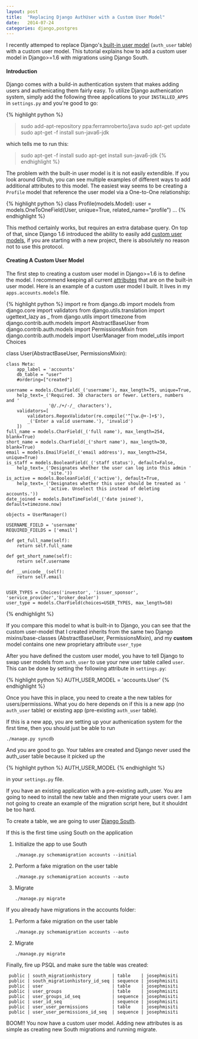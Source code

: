 ```yaml
---
layout: post
title:  "Replacing Django AuthUser with a Custom User Model"
date:   2014-07-24
categories: django,postgres
---
```



I recently attemped to replace Django's[ built-in user model](https://docs.djangoproject.com/en/dev/topics/auth/) (`auth_user` table) with a custom user model.
This tutorial explains how to add a custom user model in Django>=1.6 with migrations using Django South.

#### Introduction

Django comes with a build-in authentication system that makes adding users and authenicating them fairly
easy. To utilize Django authenication system, simply add the following three applications to your `INSTALLED_APPS` in
`settings.py` and you're good to go:

{% highlight python %}
> sudo add-apt-repository ppa:ferramroberto/java
> sudo apt-get update
> sudo apt-get -f install sun-java6-jdk
 
which tells me to run this:
 
> sudo apt-get -f install
> sudo apt-get install sun-java6-jdk
{% endhighlight %}

The problem with the built-in user model is it is not easily extendible. If you look around Github,
you can see multiple examples of different ways to add additional attributes to this model. The easiest
way seems to be creating a `Profile` model that reference the user model via a One-to-One relationship:

{% highlight python %}
class Profile(models.Model):
    user = models.OneToOneField(User, unique=True, related_name="profile")
	...
{% endhighlight %}

This method certainly works, but requires an extra database query. On top of that, since Django 1.6 
introduced the ability to easily add [custom user models](https://docs.djangoproject.com/en/dev/topics/auth/customizing/), if you are starting with a new project,
there is absolutely no reason not to use this protocol.

#### Creating A Custom User Model

The first step to creating a custom user model in Django>=1.6 is to define the model. I recommend
keeping all current [attributes](https://github.com/django/django/blob/master/django/contrib/auth/models.py) that are on the built-in user model. Here is an example of a custom
user model I built. It lives in my `apps.accounts.models` file.


{% highlight python %}
import re
from django.db import models
from django.core import validators
from django.utils.translation import ugettext_lazy as _
from django.utils import timezone
from django.contrib.auth.models import AbstractBaseUser
from django.contrib.auth.models import PermissionsMixin
from django.contrib.auth.models import UserManager
from model_utils import Choices


class User(AbstractBaseUser, PermissionsMixin):

	class Meta:
		app_label = 'accounts'
		db_table = "user"
		#ordering=["created"]

	username = models.CharField(_('username'), max_length=75, unique=True,
		help_text=_('Required. 30 characters or fewer. Letters, numbers and '
					'@/./+/-/_ characters'),
		validators=[
			validators.RegexValidator(re.compile('^[\w.@+-]+$'), 
			_('Enter a valid username.'), 'invalid')
		])
	full_name = models.CharField(_('full name'), max_length=254, blank=True)
	short_name = models.CharField(_('short name'), max_length=30, blank=True)
	email = models.EmailField(_('email address'), max_length=254, unique=True)
	is_staff = models.BooleanField(_('staff status'), default=False,
		help_text=_('Designates whether the user can log into this admin '
					'site.'))
	is_active = models.BooleanField(_('active'), default=True,
		help_text=_('Designates whether this user should be treated as '
					'active. Unselect this instead of deleting accounts.'))
	date_joined = models.DateTimeField(_('date joined'), default=timezone.now)

	objects = UserManager()

	USERNAME_FIELD = 'username'
	REQUIRED_FIELDS = ['email']
	
	def get_full_name(self):
		return self.full_name

	def get_short_name(self):
		return self.username

	def __unicode__(self):
		return self.email

	
	USER_TYPES = Choices('investor', 'issuer_sponsor', 
	'service_provider','broker_dealer')
	user_type = models.CharField(choices=USER_TYPES, max_length=50)

{% endhighlight %}


If you compare this model to what is built-in to Django, you can see that the custom user-model that I created
inherits from the same two Django mixins/base-classes (AbstractBaseUser, PermissionsMixin), and my **custom**
model contains one new proprietary attribute `user_type`

After you have defined the custom user model, you have to tell Django to swap user models from `auth_user` to use
your new user table called `user`. This can be done by setting the following attribute in `settings.py`:

{% highlight python %}
AUTH_USER_MODEL = 'accounts.User'
{% endhighlight %}

Once you have this in place, you need to create a the new tables for users/permissions. What you do here depends on
if this is a new app (no `auth_user` table) or existing app (pre-existing `auth_user` table).

If this is a new app, you are setting up your authenication system for the first time, then you should just be able to
run 

```
./manage.py syncdb 
```

And you are good to go. Your tables are created and Django never used the auth_user table because it picked up the 

{% highlight python %} AUTH_USER_MODEL {% endhighlight %} 

in your `settings.py` file.

If you have an existing application with a pre-existing auth_user. You are going to need to install the new table and then migrate your users over. I am not going to create an example of the migration script here, but it shouldnt be too hard.

To create a table, we are going to user [Django South](http://south.aeracode.org/). 

If this is the first time using South on the application

1. Initialize the app to use South

     ```./manage.py schemamigration accounts --initial```
	
1. Perform a fake migration on the user table

    ```./manage.py schemamigration accounts --auto```
	
1. Migrate

     ```./manage.py migrate```
	 
	 
If you already have migrations in the accounts folder:

1. Perform a fake migration on the user table

    ```./manage.py schemamigration accounts --auto```
	
1. Migrate

     ```./manage.py migrate```
	 
	 
Finally, fire up PSQL and make sure the table was created:

```
 public | south_migrationhistory        | table    | josephmisiti
 public | south_migrationhistory_id_seq | sequence | josephmisiti
 public | user                          | table    | josephmisiti
 public | user_groups                   | table    | josephmisiti
 public | user_groups_id_seq            | sequence | josephmisiti
 public | user_id_seq                   | sequence | josephmisiti
 public | user_user_permissions         | table    | josephmisiti
 public | user_user_permissions_id_seq  | sequence | josephmisiti
```
BOOM!! You now have a custom user model. Adding new attributes is as simple as creating
new South migrations and running migrate.


